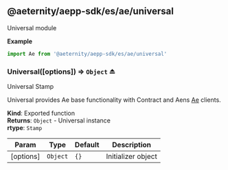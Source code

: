 <a id="module_@aeternity/aepp-sdk/es/ae/universal"></a>

## @aeternity/aepp-sdk/es/ae/universal
Universal module

**Example**  
```js
import Ae from '@aeternity/aepp-sdk/es/ae/universal'
```
<a id="exp_module_@aeternity/aepp-sdk/es/ae/universal--Universal"></a>

### Universal([options]) ⇒ `Object` ⏏
Universal Stamp

Universal provides Ae base functionality with Contract and Aens
[Ae](#exp_module_@aeternity/aepp-sdk/es/ae--Ae) clients.

**Kind**: Exported function  
**Returns**: `Object` - Universal instance  
**rtype**: `Stamp`

| Param | Type | Default | Description |
| --- | --- | --- | --- |
| [options] | `Object` | <code>{}</code> | Initializer object |

